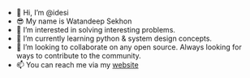 - 👋 Hi, I’m @idesi
- 😎 My name is Watandeep Sekhon
- 👀 I’m interested in solving interesting problems.
- 🌱 I’m currently learning python & system design concepts.
- 💞️ I’m looking to collaborate on any open source. Always looking for ways to contribute to the community.
- 📫 You can reach me via my [website](https://wsekhon.com)
